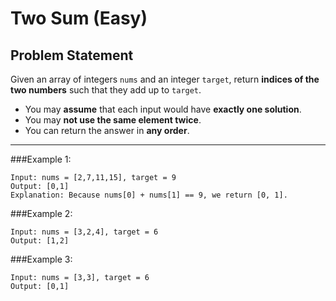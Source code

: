 # Two Sum (Easy)

## Problem Statement

Given an array of integers `nums` and an integer `target`, return **indices of the two numbers** such that they add up to `target`.

- You may **assume** that each input would have **exactly one solution**.
- You may **not use the same element twice**.
- You can return the answer in **any order**.

---

###Example 1:

```
Input: nums = [2,7,11,15], target = 9
Output: [0,1]
Explanation: Because nums[0] + nums[1] == 9, we return [0, 1].
```

###Example 2:

```
Input: nums = [3,2,4], target = 6
Output: [1,2]
```

###Example 3:

```
Input: nums = [3,3], target = 6
Output: [0,1]
```
